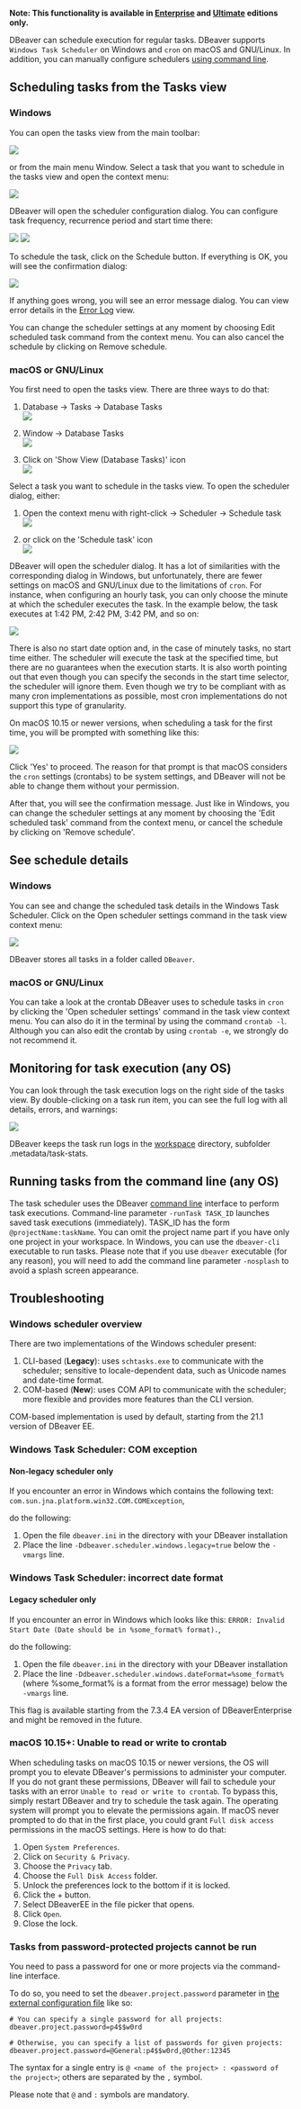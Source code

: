 **Note: This functionality is available in [Enterprise](Enterprise-Edition) and [Ultimate](Ultimate-Edition) editions only.**

DBeaver can schedule execution for regular tasks.
DBeaver supports `Windows Task Scheduler` on Windows and `cron` on macOS and GNU/Linux.
In addition, you can manually configure schedulers
[using command line](#running-tasks-from-the-command-line-any-os).

## Scheduling tasks from the Tasks view
### Windows
You can open the tasks view from the main toolbar:

![](images/ug/tools/task-main-toolbar.png)

or from the main menu Window.
Select a task that you want to schedule in the tasks view and open the context menu:

![](images/ug/tools/task-schedule-menu.png)

DBeaver will open the scheduler configuration dialog. You can configure task frequency,
recurrence period and start time there:

![](images/ug/tools/task-schedule-settings.png)
![](images/ug/tools/task-schedule-settings-monthly.png)

To schedule the task, click on the Schedule button. If everything is OK,
you will see the confirmation dialog:

![](images/ug/tools/task-schedule-success.png)

If anything goes wrong, you will see an error message dialog.
You can view error details in the [Error Log](Log-files) view.

You can change the scheduler settings at any moment by choosing Edit scheduled task command
from the context menu. You can also cancel the schedule by clicking on Remove schedule.

### macOS or GNU/Linux
You first need to open the tasks view. There are three ways to do that:

1. Database -> Tasks -> Database Tasks  
   ![](images/ug/tools/task-schedule-macos-tasks_view-1.png)

1. Window -> Database Tasks  
   ![](images/ug/tools/task-schedule-macos-tasks_view-2.png)

1. Click on 'Show View (Database Tasks)' icon  
   ![](images/ug/tools/task-schedule-macos-tasks_view-3.png)

Select a task you want to schedule in the tasks view. To open the scheduler dialog, either:

1. Open the context menu with right-click -> Scheduler -> Schedule task  
   ![](images/ug/tools/task-schedule-macos-open_dialog-1.png)

1. or click on the 'Schedule task' icon  
   ![](images/ug/tools/task-schedule-macos-open_dialog-2.png)

DBeaver will open the scheduler dialog. It has a lot of similarities with the corresponding dialog in Windows, but
unfortunately, there are fewer settings on macOS and GNU/Linux due to the limitations of `cron`.
For instance, when configuring an hourly task, you can only choose the minute at which the scheduler executes the task.
In the example below, the task executes at 1:42 PM, 2:42 PM, 3:42 PM, and so on:

![](images/ug/tools/task-schedule-macos-minutely_task.png)

There is also no start date option and, in the case of minutely tasks, no start time either. The scheduler will execute the task at the specified time, but there are no guarantees when the execution starts.
It is also worth pointing out that even though you can specify the seconds in the start time selector,
the scheduler will ignore them. Even though we try to be compliant with as many cron implementations as possible, most cron implementations do not support this type of granularity.

On macOS 10.15 or newer versions, when scheduling a task for the first time, you will be prompted with
something like this:

![](images/ug/tools/task-schedule-macos-permissions.png)

Click 'Yes' to proceed. The reason for that prompt is that macOS considers the `cron` settings (crontabs)
to be system settings, and DBeaver will not be able to change them without your permission.

After that, you will see the confirmation message.
Just like in Windows, you can change the scheduler settings at any moment by choosing the
'Edit scheduled task' command from the context menu, or cancel the schedule by clicking on 'Remove schedule'.

## See schedule details
### Windows
You can see and change the scheduled task details in the Windows Task Scheduler.
Click on the Open scheduler settings command in the task view context menu:

![](images/ug/tools/task-schedule-windows-task-manager.png)

DBeaver stores all tasks in a folder called `DBeaver`.

### macOS or GNU/Linux
You can take a look at the crontab DBeaver uses to schedule tasks in `cron`
by clicking the 'Open scheduler settings' command in the task view context menu.
You can also do it in the terminal by using the command `crontab -l`.
Although you can also edit the crontab by using `crontab -e`, we strongly do not recommend it.

## Monitoring for task execution (any OS)
You can look through the task execution logs on the right side of the tasks view.
By double-clicking on a task run item, you can see the full log with all details, errors, and warnings:

![](images/ug/tools/task-run-logs.png)

DBeaver keeps the task run logs in the [workspace](Workspace-Location) directory,
subfolder .metadata/task-stats.

## Running tasks from the command line (any OS)
The task scheduler uses the DBeaver [command line](Command-Line) interface to perform task executions.
Command-line parameter `-runTask TASK_ID` launches saved task executions (immediately).
TASK_ID has the form `@projectName:taskName`.
You can omit the project name part if you have only one project in your workspace.
In Windows, you can use the `dbeaver-cli` executable to run tasks.
Please note that if you use `dbeaver` executable (for any reason),
you will need to add the command line parameter `-nosplash` to avoid a splash screen appearance.

## Troubleshooting
### Windows scheduler overview
There are two implementations of the Windows scheduler present:
1. CLI-based (**Legacy**): uses `schtasks.exe` to communicate with the scheduler; sensitive to locale-dependent data, such as Unicode names and date-time format.
2. COM-based (**New**): uses COM API to communicate with the scheduler; more flexible and provides more features than the CLI version.
   
COM-based implementation is used by default, starting from the 21.1 version of DBeaver EE.

### Windows Task Scheduler: COM exception
#### Non-legacy scheduler only
If you encounter an error in Windows which contains the following text: `com.sun.jna.platform.win32.COM.COMException`,

do the following:
1. Open the file `dbeaver.ini` in the directory with your DBeaver installation
1. Place the line `-Ddbeaver.scheduler.windows.legacy=true` below the `-vmargs` line. 

### Windows Task Scheduler: incorrect date format
#### Legacy scheduler only
If you encounter an error in Windows which looks like this: 
`ERROR: Invalid Start Date (Date should be in %some_format% format).`,

do the following:

1. Open the file `dbeaver.ini` in the directory with your DBeaver installation
1. Place the line `-Ddbeaver.scheduler.windows.dateFormat=%some_format%` (where %some_format% is a format from the error message) below the `-vmargs` line.

This flag is available starting from the 7.3.4 EA version of DBeaverEnterprise and might be removed in the future.

### macOS 10.15+: Unable to read or write to crontab

When scheduling tasks on macOS 10.15 or newer versions, the OS will prompt you to elevate DBeaver's permissions to administer your computer.
If you do not grant these permissions, DBeaver will fail to schedule your tasks with an error `Unable to read or write to crontab`.
To bypass this, simply restart DBeaver and try to schedule the task again. The operating system will prompt you to elevate the permissions again.
If macOS never prompted to do that in the first place, you could grant `Full disk access` permissions in the macOS settings. Here is how to do that:

1. Open `System Preferences`.
1. Click on `Security & Privacy`.
1. Choose the `Privacy` tab.
1. Choose the `Full Disk Access` folder.
1. Unlock the preferences lock to the bottom if it is locked.
1. Click the + button.
1. Select DBeaverEE in the file picker that opens.
1. Click `Open`.
1. Close the lock.

### Tasks from password-protected projects cannot be run

You need to pass a password for one or more projects via the command-line interface.

To do so, you need to set the `dbeaver.project.password` parameter in [the external configuration file](Admin-Variables#declare-external-variables-in-a-file) like so:
```
# You can specify a single password for all projects:
dbeaver.project.password=p4$$w0rd

# Otherwise, you can specify a list of passwords for given projects:
dbeaver.project.password=@General:p4$$w0rd,@Other:12345
```

The syntax for a single entry is `@ <name of the project> : <password of the project>`; others are separated by the `,` symbol.

Please note that `@` and `:` symbols are mandatory.
